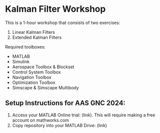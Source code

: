 # Kalman Filter Workshop
This is a 1-hour workshop that consists of two exercises:
1) Linear Kalman Filters
2) Extended Kalman Filters

Required toolboxes: 
* MATLAB
* Simulink
* Aerospace Toolbox & Blockset
* Control System Toolbox
* Navigation Toolbox
* Optimization Toolbox
* Simscape & Simscape Multibody

## Setup Instructions for AAS GNC 2024:
1. Access your MATLAB Online trial: (link). This will require making a free account on mathworks.com
2. Copy repository into your MATLAB Drive: (link) 